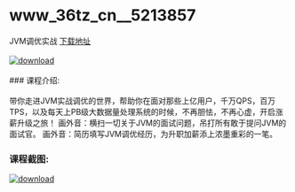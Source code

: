 # www_36tz_cn__5213857
JVM调优实战
[下载地址](http://www.36tz.cn/article/5213857 "下载地址")
<br/></br>[![download](http://36tz.cn/muke_img/2020_06_1-67-300x173.png "下载地址")](http://www.36tz.cn/article/5213857 "下载地址")
<br/></br>### 课程介绍:<br/></br>带你走进JVM实战调优的世界，帮助你在面对那些上亿用户，千万QPS，百万TPS，以及每天上PB级大数据量处理系统的时候，不再胆怯，不再心虚，开启涨薪升级之旅！
画外音：横扫一切关于JVM的面试问题，吊打所有敢于提问JVM的面试官。
画外音：简历填写JVM调优经历，为升职加薪添上浓墨重彩的一笔。

### 课程截图:
[![download](http://36tz.cn/muke_img/2020_06_2-74.png "下载地址")](http://www.36tz.cn/article/5213857 "下载地址")
